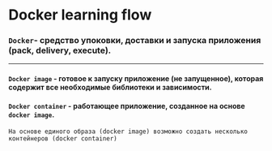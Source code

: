 # Docker learning flow
### `Docker`- средство упоковки, доставки и запуска приложения (pack, delivery, execute).
---
#### **`Docker image`** - готовое к запуску приложение (не запущенное), которая содержит все необходимые библиотеки и зависимости.

#### **`Docker container`** - работающее приложение, созданное на основе `docker image`.

    На основе единого образа (docker image) возможно создать несколько контейнеров (docker container)



